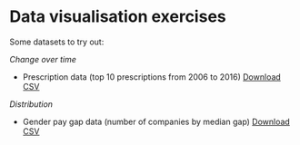 # Data visualisation exercises

Some datasets to try out:

*Change over time*
- Prescription data (top 10 prescriptions from 2006 to 2016) [Download CSV](https://sophiewarnes.github.io/Training/datavizfiles/prescription_data.csv)

*Distribution*
- Gender pay gap data (number of companies by median gap) [Download CSV](https://sophiewarnes.github.io/Training/Files/paygapdata.csv)

